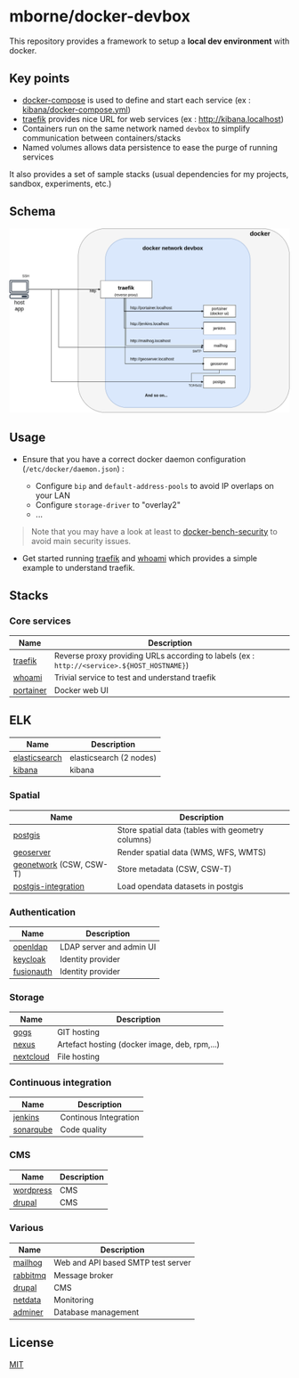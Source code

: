 # mborne/docker-devbox

This repository provides a framework to setup a **local dev environment** with docker.

## Key points

* [docker-compose](https://docs.docker.com/compose/) is used to define and start each service (ex : [kibana/docker-compose.yml](kibana/docker-compose.yml))
* [traefik](https://hub.docker.com/_/traefik) provides nice URL for web services (ex : http://kibana.localhost)
* Containers run on the same network named `devbox` to simplify communication between containers/stacks
* Named volumes allows data persistence to ease the purge of running services

It also provides a set of sample stacks (usual dependencies for my projects, sandbox, experiments, etc.)

## Schema

<div style="text-align:center">
<img src="docs/devbox.png" title="Architecture schema"/>
</div>

## Usage

* Ensure that you have a correct docker daemon configuration (`/etc/docker/daemon.json`) :

  * Configure `bip` and `default-address-pools` to avoid IP overlaps on your LAN
  * Configure `storage-driver` to "overlay2"
  * ...

> Note that you may have a look at least to [docker-bench-security](https://github.com/docker/docker-bench-security) to avoid main security issues.

* Get started running [traefik](traefik/README.md) and [whoami](whoami/README.md) which provides a simple example to understand traefik.


## Stacks

### Core services

| Name                             | Description                                                                                 |
| -------------------------------- | ------------------------------------------------------------------------------------------- |
| [traefik](traefik/README.md)     | Reverse proxy providing URLs according to labels (ex : `http://<service>.${HOST_HOSTNAME}`) |
| [whoami](whoami/README.md)       | Trivial service to test and understand traefik                                              |
| [portainer](portainer/README.md) | Docker web UI                                                                               |

## ELK

| Name                                     | Description             |
| ---------------------------------------- | ----------------------- |
| [elasticsearch](elasticsearch/README.md) | elasticsearch (2 nodes) |
| [kibana](kibana/README.md)               | kibana                  |

### Spatial

| Name                                                               | Description                                       |
| ------------------------------------------------------------------ | ------------------------------------------------- |
| [postgis](https://github.com/mborne/docker-postgis#docker-postgis) | Store spatial data (tables with geometry columns) |
| [geoserver](geoserver/README.md)                                   | Render spatial data (WMS, WFS, WMTS)              |
| [geonetwork](geonetwork/README.md) (CSW, CSW-T)                    | Store metadata (CSW, CSW-T)                       |
| [postgis-integration](postgis-integration/README.md)               | Load opendata datasets in postgis                 |

### Authentication

| Name                               | Description              |
| ---------------------------------- | ------------------------ |
| [openldap](openldap/README.md)     | LDAP server and admin UI |
| [keycloak](keycloak/README.md)     | Identity provider        |
| [fusionauth](fusionauth/README.md) | Identity provider        |

### Storage

| Name                             | Description                                   |
| -------------------------------- | --------------------------------------------- |
| [gogs](gogs/README.md)           | GIT hosting                                   |
| [nexus](nexus/README.md)         | Artefact hosting (docker image, deb, rpm,...) |
| [nextcloud](nextcloud/README.md) | File hosting                                  |

### Continuous integration

| Name                             | Description           |
| -------------------------------- | --------------------- |
| [jenkins](jenkins/README.md)     | Continous Integration |
| [sonarqube](sonarqube/README.md) | Code quality          |

### CMS

| Name                             | Description |
| -------------------------------- | ----------- |
| [wordpress](wordpress/README.md) | CMS         |
| [drupal](drupal/README.md)       | CMS         |

### Various

| Name                           | Description                        |
| ------------------------------ | ---------------------------------- |
| [mailhog](mailhog/README.md)   | Web and API based SMTP test server |
| [rabbitmq](rabbitmq/README.md) | Message broker                     |
| [drupal](drupal/README.md)     | CMS                                |
| [netdata](netdata/README.md)   | Monitoring                         |
| [adminer](adminer/README.md)   | Database management                |

## License

[MIT](LICENSE)
